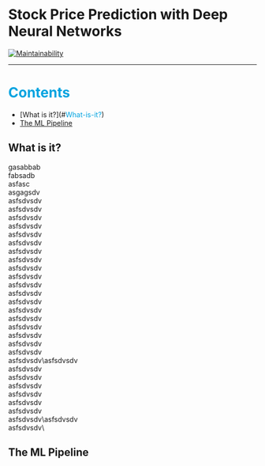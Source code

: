 # **Stock Price Prediction with Deep Neural Networks**
[![Maintainability](https://api.codeclimate.com/v1/badges/586edac1a63049e5299c/maintainability)](https://codeclimate.com/github/Anastasios-K/Crypto_Prise_Prediction/maintainability)

---

# <span style="color:#00A3E0">Contents</span>
- [What is it?](#<span style="color:#00A3E0">What-is-it?</span>)
- [The ML Pipeline](#The-ML-Pipeline)

## What is it?
gasabbab\
fabsadb\
asfasc\
asgagsdv\
asfsdvsdv\
asfsdvsdv\
asfsdvsdv\
asfsdvsdv\
asfsdvsdv\
asfsdvsdv\
asfsdvsdv\
asfsdvsdv\
asfsdvsdv\
asfsdvsdv\
asfsdvsdv\
asfsdvsdv\
asfsdvsdv\
asfsdvsdv\
asfsdvsdv\
asfsdvsdv\
asfsdvsdv\
asfsdvsdv\
asfsdvsdv\
asfsdvsdv\asfsdvsdv\
asfsdvsdv\
asfsdvsdv\
asfsdvsdv\
asfsdvsdv\
asfsdvsdv\
asfsdvsdv\
asfsdvsdv\asfsdvsdv\
asfsdvsdv\

## The ML Pipeline

